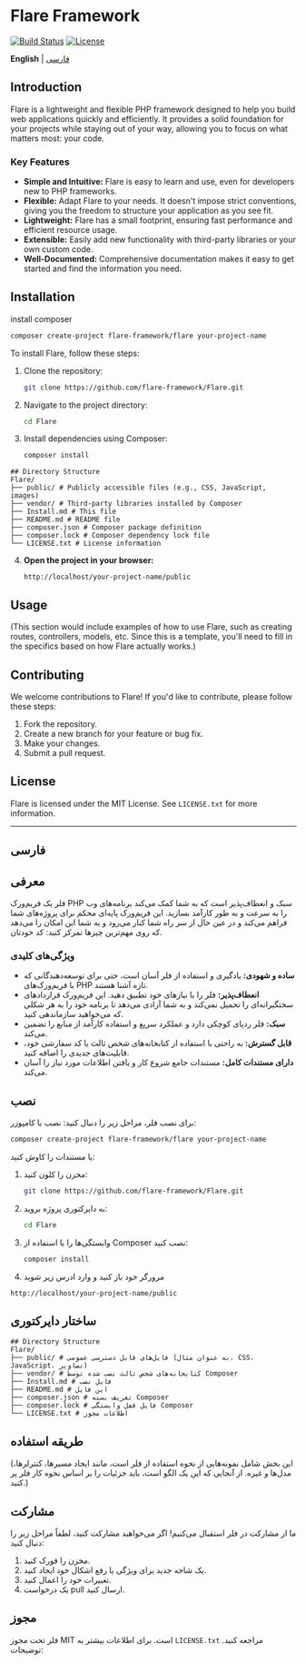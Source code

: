 # Flare Framework

[![Build Status](https://img.shields.io/badge/build-passing-brightgreen.svg)](https://github.com/flare-framework)
[![License](https://img.shields.io/badge/license-MIT-blue.svg)](https://github.com/flare-framework/Flare/blob/master/license.txt)

**English** | [فارسی](#فارسی)

## Introduction

Flare is a lightweight and flexible PHP framework designed to help you build web applications quickly and efficiently. It provides a solid foundation for your projects while staying out of your way, allowing you to focus on what matters most: your code.

### Key Features

*   **Simple and Intuitive:** Flare is easy to learn and use, even for developers new to PHP frameworks.
*   **Flexible:** Adapt Flare to your needs. It doesn't impose strict conventions, giving you the freedom to structure your application as you see fit.
*   **Lightweight:** Flare has a small footprint, ensuring fast performance and efficient resource usage.
*   **Extensible:** Easily add new functionality with third-party libraries or your own custom code.
*   **Well-Documented:** Comprehensive documentation makes it easy to get started and find the information you need.

## Installation
install composer
  ```bash 
composer create-project flare-framework/flare your-project-name
 ```
To install Flare, follow these steps:


1.  Clone the repository:

    ```bash
    git clone https://github.com/flare-framework/Flare.git
    ```
2.  Navigate to the project directory:

    ```bash
    cd Flare
    ```
3.  Install dependencies using Composer:

    ```bash
    composer install
    ```
 ``` Directory Structure
## Directory Structure
Flare/
├── public/ # Publicly accessible files (e.g., CSS, JavaScript, images)
├── vendor/ # Third-party libraries installed by Composer
├── Install.md # This file
├── README.md # README file
├── composer.json # Composer package definition
├── composer.lock # Composer dependency lock file
└── LICENSE.txt # License information
```
4. **Open the project in your browser:**
   ```  
   http://localhost/your-project-name/public
   ```  


## Usage

(This section would include examples of how to use Flare, such as creating routes, controllers, models, etc. Since this is a template, you'll need to fill in the specifics based on how Flare actually works.)

## Contributing

We welcome contributions to Flare! If you'd like to contribute, please follow these steps:

1.  Fork the repository.
2.  Create a new branch for your feature or bug fix.
3.  Make your changes.
4.  Submit a pull request.

## License

Flare is licensed under the MIT License. See `LICENSE.txt` for more information.

---

<a id="فارسی"></a>

## فارسی

## معرفی

فلر یک فریم‌ورک PHP سبک و انعطاف‌پذیر است که به شما کمک می‌کند برنامه‌های وب را به سرعت و به طور کارآمد بسازید. این فریم‌ورک پایه‌ای محکم برای پروژه‌های شما فراهم می‌کند و در عین حال از سر راه شما کنار می‌رود و به شما این امکان را می‌دهد که روی مهم‌ترین چیزها تمرکز کنید: کد خودتان.

### ویژگی‌های کلیدی

*   **ساده و شهودی:** یادگیری و استفاده از فلر آسان است، حتی برای توسعه‌دهندگانی که با فریم‌ورک‌های PHP تازه آشنا هستند.
*   **انعطاف‌پذیر:** فلر را با نیازهای خود تطبیق دهید. این فریم‌ورک قراردادهای سختگیرانه‌ای را تحمیل نمی‌کند و به شما آزادی می‌دهد تا برنامه خود را به هر شکلی که می‌خواهید سازماندهی کنید.
*   **سبک:** فلر ردپای کوچکی دارد و عملکرد سریع و استفاده کارآمد از منابع را تضمین می‌کند.
*   **قابل گسترش:** به راحتی با استفاده از کتابخانه‌های شخص ثالث یا کد سفارشی خود، قابلیت‌های جدیدی را اضافه کنید.
*   **دارای مستندات کامل:** مستندات جامع شروع کار و یافتن اطلاعات مورد نیاز را آسان می‌کند.

## نصب

برای نصب فلر، مراحل زیر را دنبال کنید:
نصب با کامپوزر:
  ```bash
composer create-project flare-framework/flare your-project-name
 ```
یا مستندات را کاوش کنید:
1.  مخزن را کلون کنید:

    ```bash
    git clone https://github.com/flare-framework/Flare.git
    ```
2.  به دایرکتوری پروژه بروید:

    ```bash
    cd Flare
    ```
3.  وابستگی‌ها را با استفاده از Composer نصب کنید:

    ```bash
    composer install
    ```
3.  مرورگر خود باز کنید و وارد ادرس زیر شوید
   ```  
   http://localhost/your-project-name/public
   ```  
## ساختار دایرکتوری

 ``` Directory Structure
## Directory Structure
Flare/
├── public/ # فایل‌های قابل دسترسی عمومی (به عنوان مثال، CSS، JavaScript، تصاویر)
├── vendor/ # کتابخانه‌های شخص ثالث نصب شده توسط Composer
├── Install.md # فایل نصب 
├── README.md # این فایل
├── composer.json # تعریف بسته Composer
├── composer.lock # فایل قفل وابستگی Composer
└── LICENSE.txt # اطلاعات مجوز
```



## طریقه استفاده

(این بخش شامل نمونه‌هایی از نحوه استفاده از فلر است، مانند ایجاد مسیرها، کنترلرها، مدل‌ها و غیره. از آنجایی که این یک الگو است، باید جزئیات را بر اساس نحوه کار فلر پر کنید.)

## مشارکت

ما از مشارکت در فلر استقبال می‌کنیم! اگر می‌خواهید مشارکت کنید، لطفاً مراحل زیر را دنبال کنید:

1.  مخزن را فورک کنید.
2.  یک شاخه جدید برای ویژگی یا رفع اشکال خود ایجاد کنید.
3.  تغییرات خود را اعمال کنید.
4.  یک درخواست pull ارسال کنید.

## مجوز

فلر تحت مجوز MIT است. برای اطلاعات بیشتر به `LICENSE.txt` مراجعه کنید.
توضیحات:
